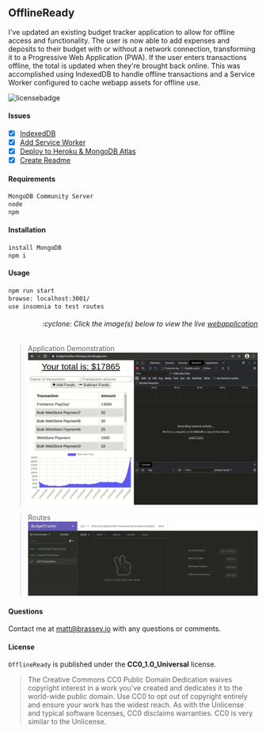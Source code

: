## OfflineReady

I've updated an existing budget tracker application to allow for offline access and functionality. The user is now able to add expenses and deposits to their budget with or without a network connection, transforming it to a Progressive Web Application (PWA). If the user enters transactions offline, the total is updated when they're brought back online. This was accomplished using IndexedDB to handle offline transactions and a Service Worker configured to cache webapp assets for offline use.

![licensebadge](https://img.shields.io/badge/license-CC0_1.0_Universal-blue)

#### Issues

- [x] [IndexedDB](https://github.com/MBrassey/OfflineReady/issues/1)
- [x] [Add Service Worker](https://github.com/MBrassey/OfflineReady/issues/2)
- [x] [Deploy to Heroku & MongoDB Atlas](https://github.com/MBrassey/OfflineReady/issues/3)
- [x] [Create Readme](https://github.com/MBrassey/OfflineReady/issues/4)

#### Requirements

    MongoDB Community Server
    node
    npm

#### Installation

    install MongoDB
    npm i

#### Usage

    npm run start
    browse: localhost:3001/
    use insomnia to test routes

<h6><p align="right">:cyclone: Click the image(s) below to view the live <a id="Screenshots" href="https://budgettracker-mbrassey.herokuapp.com/">webapplication</a></p></h6>

> Application Demonstration
> [<img src="images/Application.gif">](https://budgettracker-mbrassey.herokuapp.com/)

> Routes
> [<img src="images/Routes.gif">](https://budgettracker-mbrassey.herokuapp.com/api/transaction)

#### Questions

Contact me at [matt@brassey.io](mailto:matt@brassey.io) with any questions or comments.

#### License

`OfflineReady` is published under the **CC0_1.0_Universal** license.

> The Creative Commons CC0 Public Domain Dedication waives copyright interest in a work you've created and dedicates it to the world-wide public domain. Use CC0 to opt out of copyright entirely and ensure your work has the widest reach. As with the Unlicense and typical software licenses, CC0 disclaims warranties. CC0 is very similar to the Unlicense.
